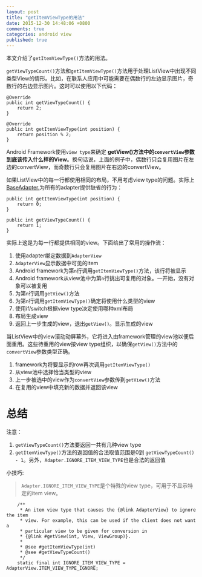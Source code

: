 ```yaml
---
layout: post
title: "getItemViewType的用法"
date: 2015-12-30 14:48:06 +0800
comments: true
categories: android view
published: true
---
```

本文介绍了`getItemViewType()`方法的用法。
<!--more-->

`getViewTypeCount()`方法和`getItemViewType()`方法用于处理ListView中出现不同类型View的情形。比如，在联系人应用中可能需要在偶数行的左边显示图片，奇数行的右边显示图片。这时可以使用以下代码：

```
@Override
public int getViewTypeCount() {
    return 2;
}

@Override
public int getItemViewType(int position) {
    return position % 2;
}
```

Android Framework使用`view type`来确定 **getView()方法中的`convertView`参数到底该传入什么样的View**。换句话说，上面的例子中，偶数行只会复用图片在左边的convertView，而奇数行只会复用图片在右边的convertView。

如果ListView中的每一行都使用相同的布局，不用考虑view type的问题。实际上[BaseAdapter.][BaseAdapter]为所有的adapter提供缺省的行为：

```
public int getItemViewType(int position) {
    return 0;
}

public int getViewTypeCount() {
    return 1;
}

```

实际上这是为每一行都提供相同的view。下面给出了常用的操作流：

1. 使用adapter绑定数据到`AdapterView`
2. `AdapterView`显示数据中可见的item
3. Android framework为第`n`行调用`getItemViewType()`方法，该行将被显示
4. Android framework从view池中为第`n`行挑出可复用的对象。一开始，没有对象可以被复用
5. 为第`n`行调用`getView()`方法
6. 为第`n`行调用`getItemViewType()`确定将使用什么类型的view
7. 使用if/switch根据view type决定使用哪种xml布局
8. 布局生成view
9. 返回上一步生成的view，退出`getView()`。显示生成的view

当ListView中的view滚动动屏幕外，它将进入由framework管理的view池以便后面重用。这些待重用的view按view type组织，以确保`getView()`方法中的`convertView`参数类型正确。

1. framework为将要显示的row再次调用`getItemViewType()`
2. 从view池中选择恰当类型的view
3. 上一步被选中的view作为`convertView`参数传到`getView()`方法
4. 在复用的view中填充新的数据并返回该view


# 总结
注意：

1. `getViewTypeCount()`方法要返回一共有几种view type
2. `getItemViewType()`方法的返回值的合法取值范围是0到 `getViewTypeCount() - 1`。另外，`Adapter.IGNORE_ITEM_VIEW_TYPE`也是合法的返回值


小技巧: 
> `Adapter.IGNORE_ITEM_VIEW_TYPE`是个特殊的view type，可用于不显示特定的item view。


```
    /**
     * An item view type that causes the {@link AdapterView} to ignore the item
     * view. For example, this can be used if the client does not want a
     * particular view to be given for conversion in
     * {@link #getView(int, View, ViewGroup)}.
     * 
     * @see #getItemViewType(int)
     * @see #getViewTypeCount()
     */
    static final int IGNORE_ITEM_VIEW_TYPE = AdapterView.ITEM_VIEW_TYPE_IGNORE;
```


[ref]: http://stackoverflow.com/questions/5300962/getviewtypecount-and-getitemviewtype-methods-of-arrayadapter
[BaseAdapter]: http://android.git.kernel.org/?p=platform/frameworks/base.git;a=blob;f=core/java/android/widget/BaseAdapter.java;h=532fd766ec66ae54a6e4b3def4b8bdc839c1db7a;hb=refs/heads/master